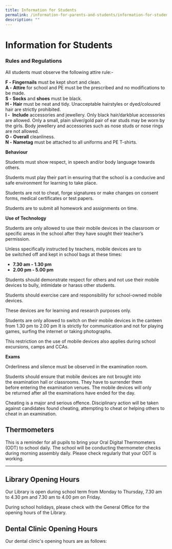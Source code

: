 ```yaml
---
title: Information for Students
permalink: /information-for-parents-and-students/information-for-students/
description: ""
---
```

# **Information for Students**

### Rules and Regulations

All students must observe the following attire rule:-

**F -** **Fingernails** must be kept short and clean.   
**A -** **Attire** for school and PE must be the prescribed and no modifications to be made.   
**S -** **Socks** and **shoes** must be black.   
**H -** **Hair** must be neat and tidy. Unacceptable hairstyles or dyed/coloured hair are strictly prohibited.   
**I -**  **Include** accessories and jewellery. Only black hair/darkblue accessories are allowed. Only a small, plain silver/gold pair of ear studs may be worn by the girls. Body jewellery and accessories such as nose studs or nose rings are not allowed.  
**O -** **Overall** cleanliness.    
**N -** **Nametag** must be attached to all uniforms and PE T-shirts.

**Behaviour**

Students must show respect, in speech and/or body language towards others.   

Students must play their part in ensuring that the school is a conducive and safe environment for learning to take place.

Students are not to cheat, forge signatures or make changes on consent forms, medical certificates or test papers.

Students are to submit all homework and assignments on time.

**Use of Technology**

Students are only allowed to use their mobile devices in the classroom or specific areas in the school after they have sought their teacher’s permission.

Unless specifically instructed by teachers, mobile devices are to be switched off and kept in school bags at these times:

* **7.30 am - 1.30 pm**
* **2.00 pm - 5.00 pm**

Students should demonstrate respect for others and not use their mobile devices to bully, intimidate or harass other students.

Students should exercise care and responsibility for school-owned mobile devices. 

These devices are for learning and research purposes only.

Students are only allowed to switch on their mobile devices in the canteen from 1.30 pm to 2.00 pm It is strictly for communication and not for playing games, surfing the internet or taking photographs.

This restriction on the use of mobile devices also applies during school excursions, camps and CCAs.

  

**Exams**

Orderliness and silence must be observed in the examination room.

Students should ensure that mobile devices are not brought into the examination hall or classrooms. They have to surrender them before entering the examination venues. The mobile devices will only be returned after all the examinations have ended for the day.

Cheating is a major and serious offence. Disciplinary action will be taken against candidates found cheating, attempting to cheat or helping others to cheat in an examination.

  

Thermometers
------------

This is a reminder for all pupils to bring your Oral Digital Thermometers (ODT) to school daily. The school will be conducting thermometer checks during morning assembly daily. Please check regularly that your ODT is working.  

------------------------------------------------------------------------------------------------------------------------------------------------------------------------------------------------------------------------------------

  

Library Opening Hours
---------------------

Our Library is open during school term from Monday to Thursday, 7.30 am to 4.30 pm and 7.30 am to 4.00 pm on Friday.  

During school holidays, please check with the General Office for the opening hours of the Library.

  

Dental Clinic Opening Hours
---------------------------

Our dental clinic's opening hours are as follows: